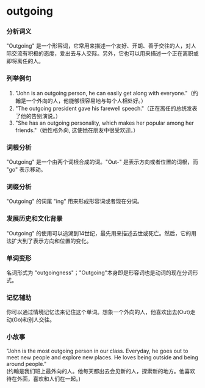 # outgoing

### 分析词义

  

"Outgoing" 是一个形容词，它常用来描述一个友好、开朗、善于交往的人，对人际交流有积极的态度，爱出去与人交际。另外，它也可以用来描述一个正在离职或即将离任的人。

  

### 列举例句

  

1.  "John is an outgoing person, he can easily get along with everyone."（约翰是一个外向的人，他能够很容易地与每个人相处好。）
2.  "The outgoing president gave his farewell speech."（正在离任的总统发表了他的告别演说。）
3.  "She has an outgoing personality, which makes her popular among her friends."（她性格外向, 这使她在朋友中很受欢迎。）

  

### 词根分析

  

"Outgoing" 是一个由两个词根合成的词。"Out-" 是表示方向或者位置的词根，而 "go" 表示移动。

  

### 词缀分析

  

"Outgoing" 的词尾 "ing" 用来形成形容词或者现在分词。

  

### 发展历史和文化背景

  

"Outgoing" 的使用可以追溯到14世纪，最先用来描述去世或死亡。然后，它的用法扩大到了表示方向和位置的变化。

  

### 单词变形

  

名词形式为 "outgoingness"；"Outgoing"本身即是形容词也是动词的现在分词形式。

  

### 记忆辅助

  

你可以通过情境记忆法来记住这个单词。想象一个外向的人，他喜欢出去(Out)走动(Go)和别人交往。

  

### 小故事

  

"John is the most outgoing person in our class. Everyday, he goes out to meet new people and explore new places. He loves being outside and being around people."  
(约翰是我们班上最外向的人。他每天都出去会见新的人，探索新的地方。他喜欢待在外面，喜欢和人们在一起。)
